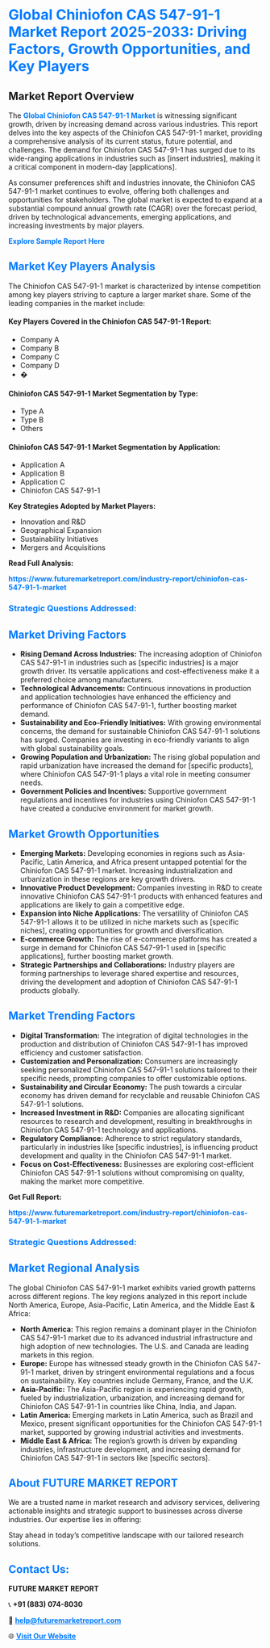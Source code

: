 <h1 style="color: #007BFF;">Global Chiniofon CAS 547-91-1 Market Report 2025-2033: Driving Factors, Growth Opportunities, and Key Players</h1>

<section id="overview">
<h2>Market Report Overview</h2>
<p>The <a href="https://www.futuremarketreport.com/industry-report/chiniofon-cas-547-91-1-market" style="color: #007BFF; text-decoration: none;"><strong>Global Chiniofon CAS 547-91-1 Market</strong></a> is witnessing significant growth, driven by increasing demand across various industries. This report delves into the key aspects of the Chiniofon CAS 547-91-1 market, providing a comprehensive analysis of its current status, future potential, and challenges. The demand for Chiniofon CAS 547-91-1 has surged due to its wide-ranging applications in industries such as [insert industries], making it a critical component in modern-day [applications].</p>
<p>As consumer preferences shift and industries innovate, the Chiniofon CAS 547-91-1 market continues to evolve, offering both challenges and opportunities for stakeholders. The global market is expected to expand at a substantial compound annual growth rate (CAGR) over the forecast period, driven by technological advancements, emerging applications, and increasing investments by major players.</p>
</section>

<section id="overview">
<p><a href="https://www.futuremarketreport.com/request-sample/reportId=111674" style="color: #007BFF; text-decoration: none;"><strong>Explore Sample Report Here</strong></a></p>
</section>

<section id="key-players">
<h2 style="color: #007BFF;">Market Key Players Analysis</h2>
<p>The Chiniofon CAS 547-91-1 market is characterized by intense competition among key players striving to capture a larger market share. Some of the leading companies in the market include:</p>
<h4>Key Players Covered in the Chiniofon CAS 547-91-1 Report:</h4>
<ul><li>Company A</li><li>Company B</li><li>Company C</li><li>Company D</li><li>�</li></ul>
<h4>Chiniofon CAS 547-91-1 Market Segmentation by Type:</h4>
<ul><li>Type A</li><li>Type B</li><li>Others</li></ul>

<h4>Chiniofon CAS 547-91-1 Market Segmentation by Application:</h4>
<ul><li>Application A</li><li>Application B</li><li>Application C</li><li>Chiniofon CAS 547-91-1</li></ul>
<p><strong>Key Strategies Adopted by Market Players:</strong></p>
<ul>
<li>Innovation and R&D</li>
<li>Geographical Expansion</li>
<li>Sustainability Initiatives</li>
<li>Mergers and Acquisitions</li>
</ul>
</section>

<section>
<p><strong>Read Full Analysis: </strong></p><a href="https://www.futuremarketreport.com/industry-report/chiniofon-cas-547-91-1-market" style="color: #007BFF; text-decoration: none;"><strong>https://www.futuremarketreport.com/industry-report/chiniofon-cas-547-91-1-market</strong></a>
<h3 style="color: #007BFF;">Strategic Questions Addressed:</h3>
</section>

<section id="driving-factors">
<h2 style="color: #007BFF;">Market Driving Factors</h2>
<ul>
<li><strong>Rising Demand Across Industries:</strong> The increasing adoption of Chiniofon CAS 547-91-1 in industries such as [specific industries] is a major growth driver. Its versatile applications and cost-effectiveness make it a preferred choice among manufacturers.</li>
<li><strong>Technological Advancements:</strong> Continuous innovations in production and application technologies have enhanced the efficiency and performance of Chiniofon CAS 547-91-1, further boosting market demand.</li>
<li><strong>Sustainability and Eco-Friendly Initiatives:</strong> With growing environmental concerns, the demand for sustainable Chiniofon CAS 547-91-1 solutions has surged. Companies are investing in eco-friendly variants to align with global sustainability goals.</li>
<li><strong>Growing Population and Urbanization:</strong> The rising global population and rapid urbanization have increased the demand for [specific products], where Chiniofon CAS 547-91-1 plays a vital role in meeting consumer needs.</li>
<li><strong>Government Policies and Incentives:</strong> Supportive government regulations and incentives for industries using Chiniofon CAS 547-91-1 have created a conducive environment for market growth.</li>
</ul>
</section>

<section id="growth-opportunities">
<h2 style="color: #007BFF;">Market Growth Opportunities</h2>
<ul>
<li><strong>Emerging Markets:</strong> Developing economies in regions such as Asia-Pacific, Latin America, and Africa present untapped potential for the Chiniofon CAS 547-91-1 market. Increasing industrialization and urbanization in these regions are key growth drivers.</li>
<li><strong>Innovative Product Development:</strong> Companies investing in R&D to create innovative Chiniofon CAS 547-91-1 products with enhanced features and applications are likely to gain a competitive edge.</li>
<li><strong>Expansion into Niche Applications:</strong> The versatility of Chiniofon CAS 547-91-1 allows it to be utilized in niche markets such as [specific niches], creating opportunities for growth and diversification.</li>
<li><strong>E-commerce Growth:</strong> The rise of e-commerce platforms has created a surge in demand for Chiniofon CAS 547-91-1 used in [specific applications], further boosting market growth.</li>
<li><strong>Strategic Partnerships and Collaborations:</strong> Industry players are forming partnerships to leverage shared expertise and resources, driving the development and adoption of Chiniofon CAS 547-91-1 products globally.</li>
</ul>
</section>

<section id="trending-factors">
<h2 style="color: #007BFF;">Market Trending Factors</h2>
<ul>
<li><strong>Digital Transformation:</strong> The integration of digital technologies in the production and distribution of Chiniofon CAS 547-91-1 has improved efficiency and customer satisfaction.</li>
<li><strong>Customization and Personalization:</strong> Consumers are increasingly seeking personalized Chiniofon CAS 547-91-1 solutions tailored to their specific needs, prompting companies to offer customizable options.</li>
<li><strong>Sustainability and Circular Economy:</strong> The push towards a circular economy has driven demand for recyclable and reusable Chiniofon CAS 547-91-1 solutions.</li>
<li><strong>Increased Investment in R&D:</strong> Companies are allocating significant resources to research and development, resulting in breakthroughs in Chiniofon CAS 547-91-1 technology and applications.</li>
<li><strong>Regulatory Compliance:</strong> Adherence to strict regulatory standards, particularly in industries like [specific industries], is influencing product development and quality in the Chiniofon CAS 547-91-1 market.</li>
<li><strong>Focus on Cost-Effectiveness:</strong> Businesses are exploring cost-efficient Chiniofon CAS 547-91-1 solutions without compromising on quality, making the market more competitive.</li>
</ul>
</section>

<section>
<p><strong>Get Full Report: </strong></p><a href="https://www.futuremarketreport.com/industry-report/chiniofon-cas-547-91-1-market" style="color: #007BFF; text-decoration: none;"><strong>https://www.futuremarketreport.com/industry-report/chiniofon-cas-547-91-1-market</strong></a>
<h3 style="color: #007BFF;">Strategic Questions Addressed:</h3>
</section>


<section id="regional-analysis">
<h2 style="color: #007BFF;">Market Regional Analysis</h2>
<p>The global Chiniofon CAS 547-91-1 market exhibits varied growth patterns across different regions. The key regions analyzed in this report include North America, Europe, Asia-Pacific, Latin America, and the Middle East & Africa:</p>
<ul>
<li><strong>North America:</strong> This region remains a dominant player in the Chiniofon CAS 547-91-1 market due to its advanced industrial infrastructure and high adoption of new technologies. The U.S. and Canada are leading markets in this region.</li>
<li><strong>Europe:</strong> Europe has witnessed steady growth in the Chiniofon CAS 547-91-1 market, driven by stringent environmental regulations and a focus on sustainability. Key countries include Germany, France, and the U.K.</li>
<li><strong>Asia-Pacific:</strong> The Asia-Pacific region is experiencing rapid growth, fueled by industrialization, urbanization, and increasing demand for Chiniofon CAS 547-91-1 in countries like China, India, and Japan.</li>
<li><strong>Latin America:</strong> Emerging markets in Latin America, such as Brazil and Mexico, present significant opportunities for the Chiniofon CAS 547-91-1 market, supported by growing industrial activities and investments.</li>
<li><strong>Middle East & Africa:</strong> The region’s growth is driven by expanding industries, infrastructure development, and increasing demand for Chiniofon CAS 547-91-1 in sectors like [specific sectors].</li>
</ul>
</section>

<footer>
<h2 style="color: #007BFF;">About FUTURE MARKET REPORT</h2>
<p>We are a trusted name in market research and advisory services, delivering actionable insights and strategic support to businesses across diverse industries. Our expertise lies in offering:</p>

<p>Stay ahead in today’s competitive landscape with our tailored research solutions.</p>

<h2 style="color: #007BFF;">Contact Us:</h2>
<p><strong>FUTURE MARKET REPORT</strong></p>
<p>📞 <strong>+91 (883) 074-8030</strong></p>
<p>📧 <strong><a href="mailto:help@futuremarketreport.com" style="color: #007BFF;">help@futuremarketreport.com</a></strong></p>
<p>🌐 <strong><a href="https://www.futuremarketreport.com/" style="color: #007BFF;">Visit Our Website</a></strong></p>
</footer>